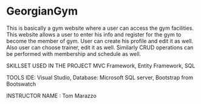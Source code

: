 # GeorgianGym
This is basically a gym website where a user can access the gym facilities.
This website allows a user to enter his info and register for the gym to become the member of gym.
User can create his profile and edit it as well.
Also user can choose trainer, edit it as well. 
Similarly CRUD operations can be performed with membership and schedule as well.

SKILLSET USED IN THE PROJECT
MVC Framework,
Entity Framework,
SQL

TOOLS
IDE: Visual Studio,
Database: Microsoft SQL server,
Bootstrap from Bootswatch

INSTRUCTOR NAME : Tom Marazzo
